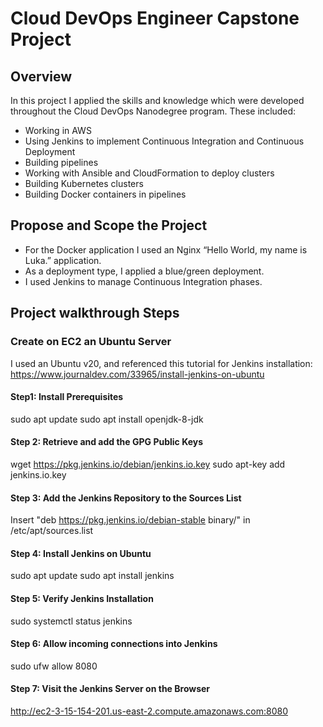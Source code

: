 # Cloud DevOps Engineer Capstone Project

## Overview

In this project I applied the skills and knowledge which were developed throughout the Cloud DevOps Nanodegree program. These included:

- Working in AWS
- Using Jenkins to implement Continuous Integration and Continuous Deployment
- Building pipelines
- Working with Ansible and CloudFormation to deploy clusters
- Building Kubernetes clusters
- Building Docker containers in pipelines

## Propose and Scope the Project

- For the Docker application I used an Nginx “Hello World, my name is Luka.” application.
- As a deployment type, I applied a blue/green deployment.
- I used Jenkins to manage Continuous Integration phases.

## Project walkthrough Steps

### Create on EC2 an Ubuntu Server

I used an Ubuntu v20, and referenced this tutorial for Jenkins installation: https://www.journaldev.com/33965/install-jenkins-on-ubuntu

#### Step1: Install Prerequisites

sudo apt update
sudo apt install openjdk-8-jdk

#### Step 2: Retrieve and add the GPG Public Keys

wget https://pkg.jenkins.io/debian/jenkins.io.key
sudo apt-key add jenkins.io.key

#### Step 3: Add the Jenkins Repository to the Sources List

Insert "deb https://pkg.jenkins.io/debian-stable binary/" in /etc/apt/sources.list

#### Step 4: Install Jenkins on Ubuntu

sudo apt update
sudo apt install jenkins

#### Step 5: Verify Jenkins Installation

sudo systemctl status jenkins

#### Step 6: Allow incoming connections into Jenkins

sudo ufw allow 8080

#### Step 7: Visit the Jenkins Server on the Browser

http://ec2-3-15-154-201.us-east-2.compute.amazonaws.com:8080
